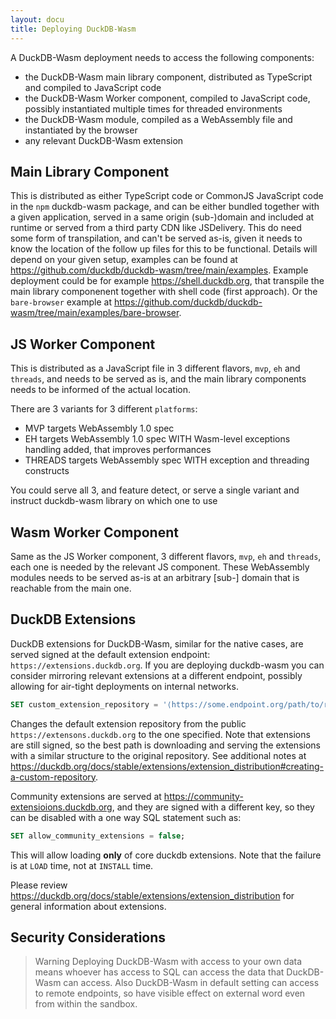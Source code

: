 ```yaml
---
layout: docu
title: Deploying DuckDB-Wasm
---
```


A DuckDB-Wasm deployment needs to access the following components:

* the DuckDB-Wasm main library component, distributed as TypeScript and compiled to JavaScript code
* the DuckDB-Wasm Worker component, compiled to JavaScript code, possibly instantiated multiple times for threaded environments
* the DuckDB-Wasm module, compiled as a WebAssembly file and instantiated by the browser
* any relevant DuckDB-Wasm extension

## Main Library Component

This is distributed as either TypeScript code or CommonJS JavaScript code in the `npm` duckdb-wasm package, and can be either bundled together with a given application, served in a same origin (sub-)domain and included at runtime or served from a third party CDN like JSDelivery.
This do need some form of transpilation, and can't be served as-is, given it needs to know the location of the follow up files for this to be functional.
Details will depend on your given setup, examples can be found at <https://github.com/duckdb/duckdb-wasm/tree/main/examples>.
Example deployment could be for example <https://shell.duckdb.org>, that transpile the main library componenent together with shell code (first approach). Or the `bare-browser` example at <https://github.com/duckdb/duckdb-wasm/tree/main/examples/bare-browser>.

## JS Worker Component

This is distributed as a JavaScript file in 3 different flavors, `mvp`, `eh` and `threads`, and needs to be served as is, and the main library components needs to be informed of the actual location.

There are 3 variants for 3 different `platforms`:

- MVP targets WebAssembly 1.0 spec
- EH targets WebAssembly 1.0 spec WITH Wasm-level exceptions handling added, that improves performances
- THREADS targets WebAssembly spec WITH exception and threading constructs

You could serve all 3, and feature detect, or serve a single variant and instruct duckdb-wasm library on which one to use

## Wasm Worker Component

Same as the JS Worker component, 3 different flavors, `mvp`, `eh` and `threads`, each one is needed by the relevant JS component. These WebAssembly modules needs to be served as-is at an arbitrary [sub-] domain that is reachable from the main one.

## DuckDB Extensions

DuckDB extensions for DuckDB-Wasm, similar for the native cases, are served signed at the default extension endpoint: `https://extensions.duckdb.org`.
If you are deploying duckdb-wasm you can consider mirroring relevant extensions at a different endpoint, possibly allowing for air-tight deployments on internal networks.

```sql
SET custom_extension_repository = '⟨https://some.endpoint.org/path/to/repository⟩';
```

Changes the default extension repository from the public `https://extensons.duckdb.org` to the one specified. Note that extensions are still signed, so the best path is downloading and serving the extensions with a similar structure to the original repository. See additional notes at https://duckdb.org/docs/stable/extensions/extension_distribution#creating-a-custom-repository.


Community extensions are served at https://community-extensioions.duckdb.org, and they are signed with a different key, so they can be disabled with a one way SQL statement such as:

```sql
SET allow_community_extensions = false;
```

This will allow loading **only** of core duckdb extensions. Note that the failure is at `LOAD` time, not at `INSTALL` time.

Please review <https://duckdb.org/docs/stable/extensions/extension_distribution> for general information about extensions.


## Security Considerations

> Warning Deploying DuckDB-Wasm with access to your own data means whoever has access to SQL can access the data that DuckDB-Wasm can access. Also DuckDB-Wasm in default setting can access to remote endpoints, so have visible effect on external word even from within the sandbox.
